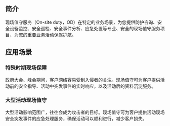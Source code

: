 ## 简介
现场值守服务（On-site duty，OD）在特定的业务场景，为您提供防护咨询、安全设备监控、安全巡检、安全事件分析、应急处置等专业、安全的现场值守服务项目，为您的重要业务活动保驾护航。
## 应用场景
### 特殊时期现场保障
政府大会、峰会期间，客户网络容易受到入侵者的关注。现场值守可为客户提供活动前的安全指导、活动中突发事件的实时响应，以及活动后的资料沉淀服务。

### 大型活动现场值守
大型活动影响范围广，往往会成为攻击者的目标。现场值守可为客户提供活动现场安全突发事件的应急处理服务，确保活动可以顺利进行，减少客户损失。
